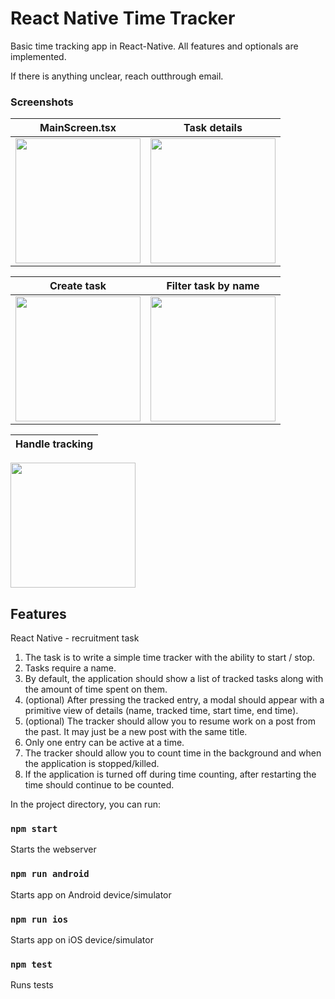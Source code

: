 # React Native Time Tracker

Basic time tracking app in React-Native.
All features and optionals are implemented.

If there is anything unclear, reach outthrough email.

### Screenshots

| MainScreen.tsx | Task details |
|:-------------------------:|:-------------------------:|
|<img src="https://user-images.githubusercontent.com/40372583/218483339-b81f683d-20e2-4689-bc98-68cddf46c769.png" width="200"/>|<img src="https://user-images.githubusercontent.com/40372583/218484057-8efd5c52-3548-45fb-a7bf-231433af8aad.png" width="200"/>

| Create task | Filter task by name |
|:-------------------------:|:-------------------------:|
|<img src="https://user-images.githubusercontent.com/40372583/218484025-b0bd4c73-34f5-4c61-be74-7c20a1278503.png" width="200"/>|<img src="https://user-images.githubusercontent.com/40372583/218483981-2ade66d4-99a2-4152-9914-d0b383f1641d.png" width="200"/>

| Handle tracking |
|:-------------------------:|
<img src="https://user-images.githubusercontent.com/40372583/218487225-085c0e19-bf1f-4858-966b-76bbd1892c2a.png" width="200"/>


## Features

React Native - recruitment task

1. The task is to write a simple time tracker with the ability to start / stop.
2. Tasks require a name.
3. By default, the application should show a list of tracked tasks along with the amount of time spent on them.
4. (optional) After pressing the tracked entry, a modal should appear with a primitive view of details (name, tracked time, start time, end time).
5. (optional) The tracker should allow you to resume work on a post from the past. It may just be a new post with the same title.
6. Only one entry can be active at a time.
7. The tracker should allow you to count time in the background and when the application is stopped/killed.
8. If the application is turned off during time counting, after restarting the time should continue to be counted.

In the project directory, you can run:

### `npm start`

Starts the webserver

### `npm run android`

Starts app on Android device/simulator

### `npm run ios`

Starts app on iOS device/simulator

### `npm test`

Runs tests
